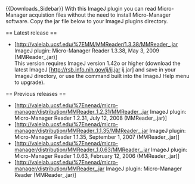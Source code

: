 {{Downloads_Sidebar}}
With this ImageJ plugin you can read Micro-Manager acquistion files without the need to install Micro-Manager software. Copy the jar file below to your ImageJ plugins directory.

== Latest release ==
* [http://valelab.ucsf.edu/%7EMM/MMReader/1.3.38/MMReader_.jar ImageJ plugin: Micro-Manager Reader 1.3.38, May 3, 2009 (MMReader_.jar)]<br />
This version requires ImageJ version 1.42o or higher (download the latest ImageJ [http://rsb.info.nih.gov/ij/ij.jar ij.jar] and save in your ImageJ directory, or use the command built into the ImageJ Help menu to upgrade).

== Previous releases ==
* [http://valelab.ucsf.edu/%7Enenad/micro-manager/distribution/MMReader_1.2.31/MMReader_.jar ImageJ plugin: Micro-Manager Reader 1.2.31, July 12, 2008 (MMReader_.jar)]
* [http://valelab.ucsf.edu/%7Enenad/micro-manager/distribution/MMReader_1.1.35/MMReader_.jar ImageJ plugin: Micro-Manager Reader 1.1.35, September 1, 2007 (MMReader_.jar)]
* [http://valelab.ucsf.edu/%7Enenad/micro-manager/distribution/MMReader_1.0.63/MMReader_.jar ImageJ plugin: Micro-Manager Reader 1.0.63, February 12, 2006 (MMReader_.jar)]
* [http://valelab.ucsf.edu/%7Enenad/micro-manager/distribution/MMReader_.jar ImageJ plugin: Micro-Manager Reader (MMReader_.jar)]

